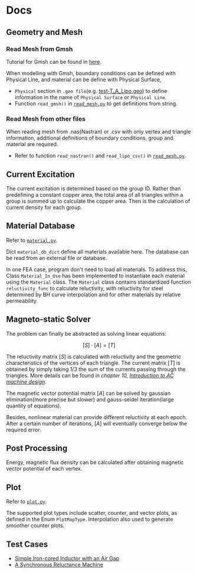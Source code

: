 
# Docs
## Geometry and Mesh
### Read Mesh from Gmsh
Tutorial for Gmsh can be found in [here](http://www.gmsh.info/doc/texinfo/gmsh.html).

When modelling with Gmsh, boundary conditions can be defined with Physical Line, and material can be define with Physical Surface,
- `Physical` section in `.geo file`(e.g. [test-T_A_Lipo.geo](./data//lipo/test-T_A_Lipo.geo)) to define information in the name of `Physical Surface` or `Physical Line`.
- Function `read_gmsh()` in [`read_mesh.py`](./src/read_mesh.py) to get definitions from string.

### Read Mesh from other files
When reading mesh from .nas(Nastran) or .csv with only vertex and triangle information, additional definitions of boundary conditions, group and material are required.
- Refer to function `read_nastran()` and `read_lipo_csv()` in [`read_mesh.py`](./src/read_mesh.py).

## Current Excitation
The current excitation is determined based on the group ID.
Rather than predefining a constant copper area, the total area of all triangles within a group is summed up to calculate the copper area.
Then is the calculation of current density for each group.

## Material Database
Refer to [`material.py`](./src/material.py).

Dict `material_db_dict` define all materials available here. The database can be read from an external file or database.

In one FEA case, program don't need to load all materials. To address this, Class `Material_In_Use` has been implemented to instantiate each material using the `Material` class. The `Material` class contains standardized function `reluctivity_func` to calculate reluctivity, with reluctivity for steel determined by BH curve interpolation and for other materials by relative permeability.

## Magneto-static Solver
The problem can finally be abstracted as solving linear equations:

$$
[S]⋅ [A] = [T]
$$

The reluctivity matrix $[S]$ is calculated with reluctivity and the geometric characteristics of the vertices of each triangle.
The current matrix $[T]$ is obtained by simply taking 1/3 the sum of the currents passing through the triangles.
More details can be found in *chapter 10, [Introduction to AC machine design]((https://onlinelibrary.wiley.com/doi/book/10.1002/9781119352181))*.

The magnetic vector potential matrix $[A]$ can be solved by gaussian elimination(more precise but slower) and gauss-seidel iteration(large quantity of equations).

Besides, nonlinear material can provide different reluctivity at each epoch. After a certain number of iterations, $[A]$ will eventually converge below the required error.

## Post Processing
Energy, magnetic flux density can be calculated after obtaining magnetic vector potential of each vertex.

## Plot
Refer to [`plot.py`](./src/plot.py).

The supported plot types include scatter, counter, and vector plots, as defined in the Enum `PlotMapType`.
Interpolation also used to generate smoother counter plots.


## Test Cases
- [Simple Iron-cored Inductor with an Air Gap](./test_lipo.md)
- [A Synchronous Reluctance Machine](./test_synrm.md)
